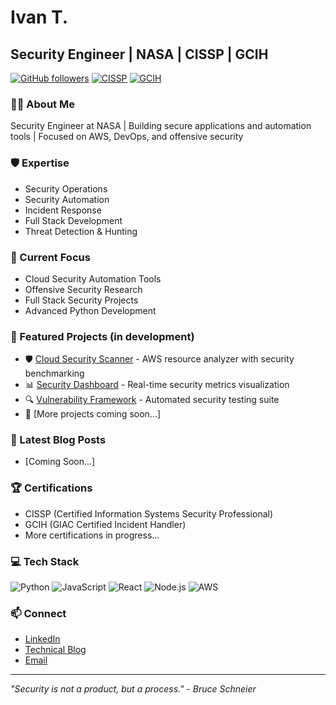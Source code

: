 # Ivan T.
## Security Engineer | NASA | CISSP | GCIH

[![GitHub followers](https://img.shields.io/github/followers/ivantko?style=social)](https://github.com/ivantko)
[![CISSP](https://img.shields.io/badge/CISSP-Certified-blue)](https://www.isc2.org/Certifications/CISSP)
[![GCIH](https://img.shields.io/badge/GCIH-Certified-green)](https://www.giac.org/certification/certified-incident-handler-gcih)

### 👨‍💻 About Me
Security Engineer at NASA | Building secure applications and automation tools | Focused on AWS, DevOps, and offensive security

### 🛡️ Expertise
- Security Operations
- Security Automation
- Incident Response
- Full Stack Development
- Threat Detection & Hunting

### 🔭 Current Focus
- Cloud Security Automation Tools
- Offensive Security Research
- Full Stack Security Projects
- Advanced Python Development

### 🌟 Featured Projects (in development)
- 🛡️ [Cloud Security Scanner](link) - AWS resource analyzer with security benchmarking
- 📊 [Security Dashboard](link) - Real-time security metrics visualization
- 🔍 [Vulnerability Framework](link) - Automated security testing suite
- 🚀 [More projects coming soon...]

### 📝 Latest Blog Posts
<!-- BLOG-POST-LIST:START -->
- [Coming Soon...]
<!-- BLOG-POST-LIST:END -->

### 🏆 Certifications
- CISSP (Certified Information Systems Security Professional)
- GCIH (GIAC Certified Incident Handler)
- More certifications in progress...

### 💻 Tech Stack
![Python](https://img.shields.io/badge/-Python-3776AB?style=flat&logo=Python&logoColor=white)
![JavaScript](https://img.shields.io/badge/-JavaScript-F7DF1E?style=flat&logo=JavaScript&logoColor=black)
![React](https://img.shields.io/badge/-React-61DAFB?style=flat&logo=React&logoColor=black)
![Node.js](https://img.shields.io/badge/-Node.js-339933?style=flat&logo=Node.js&logoColor=white)
![AWS](https://img.shields.io/badge/-AWS-232F3E?style=flat&logo=Amazon-AWS&logoColor=white)

### 📫 Connect
- [LinkedIn](https://www.linkedin.com/in/ivan-tko/)
- [Technical Blog](your-blog-url)
- [Email](iv.tko@pm.me)

---
*"Security is not a product, but a process." - Bruce Schneier*
